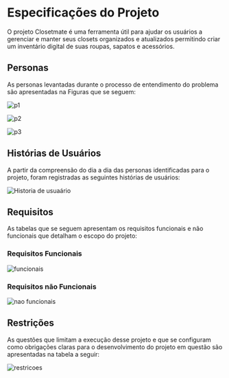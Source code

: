 # Especificações do Projeto

O projeto Closetmate é uma ferramenta útil para ajudar os usuários a gerenciar e manter seus closets organizados e atualizados permitindo criar um inventário digital de suas roupas, sapatos e acessórios.

## Personas

As personas levantadas durante o processo de entendimento do problema são apresentadas na Figuras que se seguem:

![p1](https://user-images.githubusercontent.com/126190493/232249653-c9cf0516-55a8-4a01-9cff-796988bfa0f1.png)

![p2](https://user-images.githubusercontent.com/126190493/232249661-faa639f1-939c-4146-badd-d2f544235e1c.png)

![p3](https://user-images.githubusercontent.com/126190493/232249665-b4cc1bd4-60dd-4c6a-815f-9a36e7d67444.png)




## Histórias de Usuários

A partir da compreensão do dia a dia das personas identificadas para o projeto, foram registradas as seguintes histórias de usuários:

![Historia de usuaário](https://user-images.githubusercontent.com/126190493/232945159-41c2cee6-d56a-41ab-8f00-039550216822.jpg)

## Requisitos

As tabelas que se seguem apresentam os requisitos funcionais e não funcionais que detalham o escopo do projeto:

### Requisitos Funcionais

![funcionais](https://user-images.githubusercontent.com/126190493/232945674-2102386b-568a-4ef1-a9e0-be1a7d5eeb6f.jpg)

### Requisitos não Funcionais

![nao funcionais](https://user-images.githubusercontent.com/126190493/232945266-7068238c-8058-4ca8-9c70-34b15e316146.jpg)

## Restrições
As questões que limitam a execução desse projeto e que se configuram como obrigações claras para o desenvolvimento do projeto em questão são apresentadas na tabela a seguir:

![restricoes](https://user-images.githubusercontent.com/126190493/232945332-66e11392-38ff-4ce7-8c91-5f849f7a1041.jpg)


